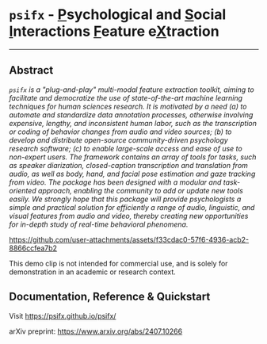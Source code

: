 # `psifx` - <u>P</u>sychological and <u>S</u>ocial <u>I</u>nteractions <u>F</u>eature e<u>X</u>traction

---

## Abstract

*`psifx` is a "plug-and-play" multi-modal feature extraction toolkit, aiming to facilitate and democratize the use of state-of-the-art machine learning techniques for human sciences research.
It is motivated by a need 
(a) to automate and standardize data annotation processes, otherwise involving expensive, lengthy, and inconsistent human labor, such as the transcription or coding of behavior changes from audio and video sources;
(b) to develop and distribute open-source community-driven psychology research software;
(c) to enable large-scale access and ease of use to non-expert users.
The framework contains an array of tools for tasks, such as speaker diarization, closed-caption transcription and translation from audio, as well as body, hand, and facial pose estimation and gaze tracking from video.
The package has been designed with a modular and task-oriented approach, enabling the community to add or update new tools easily.
We strongly hope that this package will provide psychologists a simple and practical solution for efficiently a range of audio, linguistic, and visual features from audio and video, thereby creating new opportunities for in-depth study of real-time behavioral phenomena.*

https://github.com/user-attachments/assets/f33cdac0-57f6-4936-acb2-8866ccfea7b2

This demo clip is not intended for commercial use, and is solely for demonstration in an academic or research context.

## Documentation, Reference & Quickstart

Visit https://psifx.github.io/psifx/

arXiv preprint:  https://www.arxiv.org/abs/2407.10266
